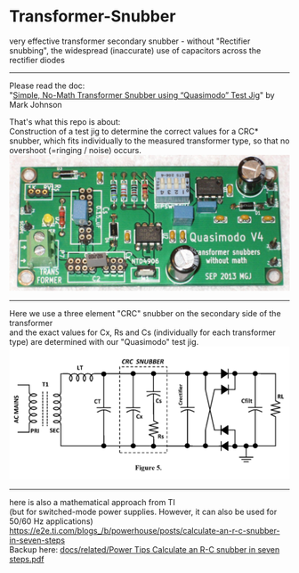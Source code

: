# Transformer-Snubber
very effective transformer secondary snubber - without "Rectifier snubbing", the widespread (inaccurate) use of capacitors across the rectifier diodes  

----

Please read the doc:  
"<a href="docs/Quasimodo_jig_revA.pdf">Simple, No-Math Transformer Snubber using “Quasimodo” Test Jig</a>" by Mark Johnson  
  
That's what this repo is about:  
Construction of a test jig to determine the correct values for a CRC* snubber, which fits individually to the measured transformer type, so that no overshoot (=ringing / noise) occurs.  
<img src="hardware/THT/Quasimodo_V4_TH_photo.jpg">  

----

Here we use a three element "CRC" snubber on the secondary side of the transformer  
and the exact values for Cx, Rs and Cs (individually for each transformer type) are determined with our "Quasimodo" test jig.  
<img src="docs/three_element_CRC_Snubber.png">  

----

here is also a mathematical approach from TI   
(but for switched-mode power supplies. However, it can also be used for 50/60 Hz applications)  
https://e2e.ti.com/blogs_/b/powerhouse/posts/calculate-an-r-c-snubber-in-seven-steps  
Backup here: <a href="docs/related/Power Tips Calculate an R-C snubber in seven steps.pdf">docs/related/Power Tips Calculate an R-C snubber in seven steps.pdf</a>
